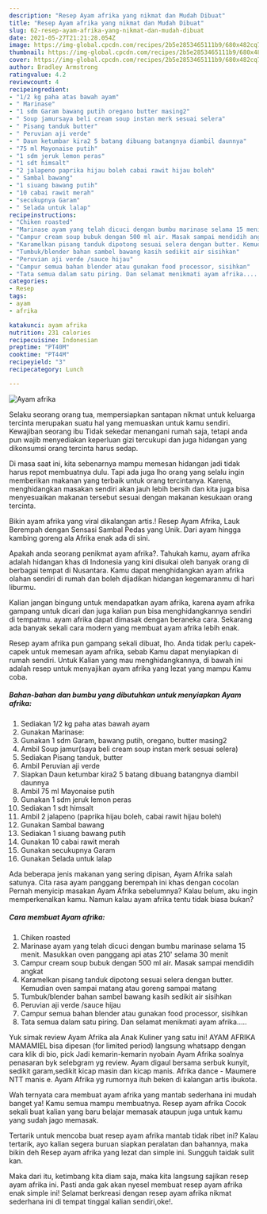 ```yaml
---
description: "Resep Ayam afrika yang nikmat dan Mudah Dibuat"
title: "Resep Ayam afrika yang nikmat dan Mudah Dibuat"
slug: 62-resep-ayam-afrika-yang-nikmat-dan-mudah-dibuat
date: 2021-05-27T21:21:28.054Z
image: https://img-global.cpcdn.com/recipes/2b5e2853465111b9/680x482cq70/ayam-afrika-foto-resep-utama.jpg
thumbnail: https://img-global.cpcdn.com/recipes/2b5e2853465111b9/680x482cq70/ayam-afrika-foto-resep-utama.jpg
cover: https://img-global.cpcdn.com/recipes/2b5e2853465111b9/680x482cq70/ayam-afrika-foto-resep-utama.jpg
author: Bradley Armstrong
ratingvalue: 4.2
reviewcount: 4
recipeingredient:
- "1/2 kg paha atas bawah ayam"
- " Marinase"
- "1 sdm Garam bawang putih oregano butter masing2"
- " Soup jamursaya beli cream soup instan merk sesuai selera"
- " Pisang tanduk butter"
- " Peruvian aji verde"
- " Daun ketumbar kira2 5 batang dibuang batangnya diambil daunnya"
- "75 ml Mayonaise putih"
- "1 sdm jeruk lemon peras"
- "1 sdt himsalt"
- "2 jalapeno paprika hijau boleh cabai rawit hijau boleh"
- " Sambal bawang"
- "1 siuang bawang putih"
- "10 cabai rawit merah"
- "secukupnya Garam"
- " Selada untuk lalap"
recipeinstructions:
- "Chiken roasted"
- "Marinase ayam yang telah dicuci dengan bumbu marinase selama 15 menit. Masukkan oven panggang api atas 210&#39; selama 30 menit"
- "Campur cream soup bubuk dengan 500 ml air. Masak sampai mendidih angkat"
- "Karamelkan pisang tanduk dipotong sesuai selera dengan butter. Kemudian oven sampai matang atau goreng sampai matang"
- "Tumbuk/blender bahan sambel bawang kasih sedikit air sisihkan"
- "Peruvian aji verde /sauce hijau"
- "Campur semua bahan blender atau gunakan food processor, sisihkan"
- "Tata semua dalam satu piring. Dan selamat menikmati ayam afrika....."
categories:
- Resep
tags:
- ayam
- afrika

katakunci: ayam afrika 
nutrition: 231 calories
recipecuisine: Indonesian
preptime: "PT40M"
cooktime: "PT44M"
recipeyield: "3"
recipecategory: Lunch

---
```



![Ayam afrika](https://img-global.cpcdn.com/recipes/2b5e2853465111b9/680x482cq70/ayam-afrika-foto-resep-utama.jpg)

Selaku seorang orang tua, mempersiapkan santapan nikmat untuk keluarga tercinta merupakan suatu hal yang memuaskan untuk kamu sendiri. Kewajiban seorang ibu Tidak sekedar menangani rumah saja, tetapi anda pun wajib menyediakan keperluan gizi tercukupi dan juga hidangan yang dikonsumsi orang tercinta harus sedap.

Di masa  saat ini, kita sebenarnya mampu memesan hidangan jadi tidak harus repot membuatnya dulu. Tapi ada juga lho orang yang selalu ingin memberikan makanan yang terbaik untuk orang tercintanya. Karena, menghidangkan masakan sendiri akan jauh lebih bersih dan kita juga bisa menyesuaikan makanan tersebut sesuai dengan makanan kesukaan orang tercinta. 

Bikin ayam afrika yang viral dikalangan artis.! Resep Ayam Afrika, Lauk Berempah dengan Sensasi Sambal Pedas yang Unik. Dari ayam hingga kambing goreng ala Afrika enak ada di sini.

Apakah anda seorang penikmat ayam afrika?. Tahukah kamu, ayam afrika adalah hidangan khas di Indonesia yang kini disukai oleh banyak orang di berbagai tempat di Nusantara. Kamu dapat menghidangkan ayam afrika olahan sendiri di rumah dan boleh dijadikan hidangan kegemaranmu di hari liburmu.

Kalian jangan bingung untuk mendapatkan ayam afrika, karena ayam afrika gampang untuk dicari dan juga kalian pun bisa menghidangkannya sendiri di tempatmu. ayam afrika dapat dimasak dengan beraneka cara. Sekarang ada banyak sekali cara modern yang membuat ayam afrika lebih enak.

Resep ayam afrika pun gampang sekali dibuat, lho. Anda tidak perlu capek-capek untuk memesan ayam afrika, sebab Kamu dapat menyiapkan di rumah sendiri. Untuk Kalian yang mau menghidangkannya, di bawah ini adalah resep untuk menyajikan ayam afrika yang lezat yang mampu Kamu coba.

<!--inarticleads1-->

##### Bahan-bahan dan bumbu yang dibutuhkan untuk menyiapkan Ayam afrika:

1. Sediakan 1/2 kg paha atas bawah ayam
1. Gunakan  Marinase:
1. Gunakan 1 sdm Garam, bawang putih, oregano, butter masing2
1. Ambil  Soup jamur(saya beli cream soup instan merk sesuai selera)
1. Sediakan  Pisang tanduk, butter
1. Ambil  Peruvian aji verde
1. Siapkan  Daun ketumbar kira2 5 batang dibuang batangnya diambil daunnya
1. Ambil 75 ml Mayonaise putih
1. Gunakan 1 sdm jeruk lemon peras
1. Sediakan 1 sdt himsalt
1. Ambil 2 jalapeno (paprika hijau boleh, cabai rawit hijau boleh)
1. Gunakan  Sambal bawang
1. Sediakan 1 siuang bawang putih
1. Gunakan 10 cabai rawit merah
1. Gunakan secukupnya Garam
1. Gunakan  Selada untuk lalap


Ada beberapa jenis makanan yang sering dipisan, Ayam Afrika salah satunya. Cita rasa ayam panggang berempah ini khas dengan cocolan Pernah menyicip masakan Ayam Afrika sebelumnya? Kalau belum, aku ingin memperkenalkan kamu. Namun kalau ayam afrika tentu tidak biasa bukan? 

<!--inarticleads2-->

##### Cara membuat Ayam afrika:

1. Chiken roasted
1. Marinase ayam yang telah dicuci dengan bumbu marinase selama 15 menit. Masukkan oven panggang api atas 210&#39; selama 30 menit
1. Campur cream soup bubuk dengan 500 ml air. Masak sampai mendidih angkat
1. Karamelkan pisang tanduk dipotong sesuai selera dengan butter. Kemudian oven sampai matang atau goreng sampai matang
1. Tumbuk/blender bahan sambel bawang kasih sedikit air sisihkan
1. Peruvian aji verde /sauce hijau
1. Campur semua bahan blender atau gunakan food processor, sisihkan
1. Tata semua dalam satu piring. Dan selamat menikmati ayam afrika.....


Yuk simak review Ayam Afrika ala Anak Kuliner yang satu ini! AYAM AFRIKA MAMAMIEL bisa dipesan (for limited period) langsung whatsapp dengan cara klik di bio, pick Jadi kemarin-kemarin nyobain Ayam Afrika soalnya penasaran byk selebgram yg review. Ayam digaul bersama serbuk kunyit, sedikit garam,sedikit kicap masin dan kicap manis. Afrika dance - Maumere NTT manis e. Ayam Afrika yg rumornya ituh beken di kalangan artis ibukota. 

Wah ternyata cara membuat ayam afrika yang mantab sederhana ini mudah banget ya! Kamu semua mampu membuatnya. Resep ayam afrika Cocok sekali buat kalian yang baru belajar memasak ataupun juga untuk kamu yang sudah jago memasak.

Tertarik untuk mencoba buat resep ayam afrika mantab tidak ribet ini? Kalau tertarik, ayo kalian segera buruan siapkan peralatan dan bahannya, maka bikin deh Resep ayam afrika yang lezat dan simple ini. Sungguh taidak sulit kan. 

Maka dari itu, ketimbang kita diam saja, maka kita langsung sajikan resep ayam afrika ini. Pasti anda gak akan nyesel membuat resep ayam afrika enak simple ini! Selamat berkreasi dengan resep ayam afrika nikmat sederhana ini di tempat tinggal kalian sendiri,oke!.

